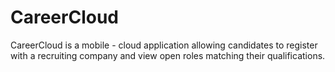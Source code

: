 # CareerCloud

CareerCloud is a mobile - cloud application allowing candidates to register with a recruiting company and view open roles matching their qualifications.

